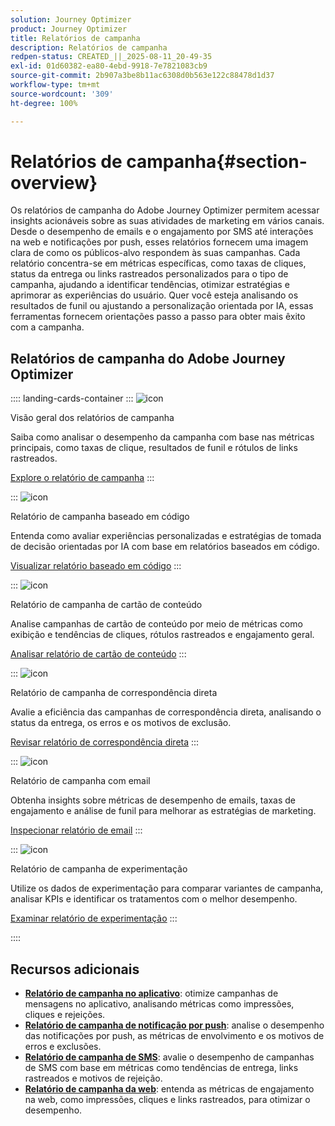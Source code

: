 ```yaml
---
solution: Journey Optimizer
product: Journey Optimizer
title: Relatórios de campanha
description: Relatórios de campanha
redpen-status: CREATED_||_2025-08-11_20-49-35
exl-id: 01d60382-ea80-4ebd-9918-7e7821083cb9
source-git-commit: 2b907a3be8b11ac6308d0b563e122c88478d1d37
workflow-type: tm+mt
source-wordcount: '309'
ht-degree: 100%

---
```


# Relatórios de campanha{#section-overview}

Os relatórios de campanha do Adobe Journey Optimizer permitem acessar insights acionáveis sobre as suas atividades de marketing em vários canais. Desde o desempenho de emails e o engajamento por SMS até interações na web e notificações por push, esses relatórios fornecem uma imagem clara de como os públicos-alvo respondem às suas campanhas. Cada relatório concentra-se em métricas específicas, como taxas de cliques, status da entrega ou links rastreados personalizados para o tipo de campanha, ajudando a identificar tendências, otimizar estratégias e aprimorar as experiências do usuário. Quer você esteja analisando os resultados de funil ou ajustando a personalização orientada por IA, essas ferramentas fornecem orientações passo a passo para obter mais êxito com a campanha.

## Relatórios de campanha do Adobe Journey Optimizer

:::: landing-cards-container
:::
![icon](https://cdn.experienceleague.adobe.com/icons/chart-line.svg?lang=pt-BR)

Visão geral dos relatórios de campanha

Saiba como analisar o desempenho da campanha com base nas métricas principais, como taxas de clique, resultados de funil e rótulos de links rastreados.

[Explore o relatório de campanha](../using/reports/campaign-global-report-cja.md)
:::

:::
![icon](https://cdn.experienceleague.adobe.com/icons/code-branch.svg?lang=pt-BR)

Relatório de campanha baseado em código

Entenda como avaliar experiências personalizadas e estratégias de tomada de decisão orientadas por IA com base em relatórios baseados em código.

[Visualizar relatório baseado em código](../using/reports/campaign-global-report-cja-code.md)
:::

:::
![icon](https://cdn.experienceleague.adobe.com/icons/list-check.svg?lang=pt-BR)

Relatório de campanha de cartão de conteúdo

Analise campanhas de cartão de conteúdo por meio de métricas como exibição e tendências de cliques, rótulos rastreados e engajamento geral.

[Analisar relatório de cartão de conteúdo](../using/reports/campaign-global-report-cja-content.md)
:::

:::
![icon](https://cdn.experienceleague.adobe.com/icons/envelope.svg?lang=pt-BR)

Relatório de campanha de correspondência direta

Avalie a eficiência das campanhas de correspondência direta, analisando o status da entrega, os erros e os motivos de exclusão.

[Revisar relatório de correspondência direta](../using/reports/campaign-global-report-cja-direct.md)
:::

:::
![icon](https://cdn.experienceleague.adobe.com/icons/envelope-open-text.svg?lang=pt-BR)

Relatório de campanha com email

Obtenha insights sobre métricas de desempenho de emails, taxas de engajamento e análise de funil para melhorar as estratégias de marketing.

[Inspecionar relatório de email](../using/reports/campaign-global-report-cja-email.md)
:::

:::
![icon](https://cdn.experienceleague.adobe.com/icons/vial.svg?lang=pt-BR)

Relatório de campanha de experimentação

Utilize os dados de experimentação para comparar variantes de campanha, analisar KPIs e identificar os tratamentos com o melhor desempenho.

[Examinar relatório de experimentação](../using/reports/campaign-global-report-cja-experimentation.md)
:::

::::


## Recursos adicionais

- **[Relatório de campanha no aplicativo](../using/reports/campaign-global-report-cja-inapp.md)**: otimize campanhas de mensagens no aplicativo, analisando métricas como impressões, cliques e rejeições.
- **[Relatório de campanha de notificação por push](../using/reports/campaign-global-report-cja-push.md)**: analise o desempenho das notificações por push, as métricas de envolvimento e os motivos de erros e exclusões.
- **[Relatório de campanha de SMS](../using/reports/campaign-global-report-cja-sms.md)**: avalie o desempenho de campanhas de SMS com base em métricas como tendências de entrega, links rastreados e motivos de rejeição.
- **[Relatório de campanha da web](../using/reports/campaign-global-report-cja-web.md)**: entenda as métricas de engajamento na web, como impressões, cliques e links rastreados, para otimizar o desempenho.
